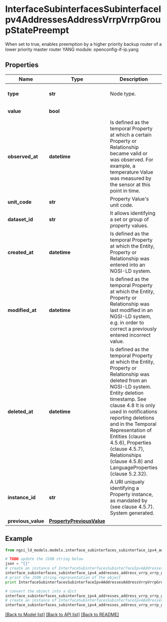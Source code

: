 # InterfaceSubinterfacesSubinterfaceIpv4AddressesAddressVrrpVrrpGroupStatePreempt

When set to true, enables preemption by a higher priority backup router of a lower priority master router  YANG module: openconfig-if-ip.yang 

## Properties

Name | Type | Description | Notes
------------ | ------------- | ------------- | -------------
**type** | **str** | Node type.  | [optional] [default to 'Property']
**value** | **bool** |  | [default to True]
**observed_at** | **datetime** | Is defined as the temporal Property at which a certain Property or Relationship became valid or was observed. For example, a temperature Value was measured by the sensor at this point in time.  | [optional] 
**unit_code** | **str** | Property Value&#39;s unit code.  | [optional] 
**dataset_id** | **str** | It allows identifying a set or group of property values.  | [optional] 
**created_at** | **datetime** | Is defined as the temporal Property at which the Entity, Property or Relationship was entered into an NGSI-LD system.  | [optional] [readonly] 
**modified_at** | **datetime** | Is defined as the temporal Property at which the Entity, Property or Relationship was last modified in an NGSI-LD system, e.g. in order to correct a previously entered incorrect value.  | [optional] [readonly] 
**deleted_at** | **datetime** | Is defined as the temporal Property at which the Entity, Property or Relationship was deleted from an NGSI-LD system.  Entity deletion timestamp. See clause 4.8 It is only used in notifications reporting deletions and in the Temporal Representation of Entities (clause 4.5.6), Properties (clause 4.5.7), Relationships (clause 4.5.8) and LanguageProperties (clause 5.2.32).  | [optional] [readonly] 
**instance_id** | **str** | A URI uniquely identifying a Property instance, as mandated by (see clause 4.5.7). System generated.  | [optional] [readonly] 
**previous_value** | [**PropertyPreviousValue**](PropertyPreviousValue.md) |  | [optional] 

## Example

```python
from ngsi_ld_models.models.interface_subinterfaces_subinterface_ipv4_addresses_address_vrrp_vrrp_group_state_preempt import InterfaceSubinterfacesSubinterfaceIpv4AddressesAddressVrrpVrrpGroupStatePreempt

# TODO update the JSON string below
json = "{}"
# create an instance of InterfaceSubinterfacesSubinterfaceIpv4AddressesAddressVrrpVrrpGroupStatePreempt from a JSON string
interface_subinterfaces_subinterface_ipv4_addresses_address_vrrp_vrrp_group_state_preempt_instance = InterfaceSubinterfacesSubinterfaceIpv4AddressesAddressVrrpVrrpGroupStatePreempt.from_json(json)
# print the JSON string representation of the object
print InterfaceSubinterfacesSubinterfaceIpv4AddressesAddressVrrpVrrpGroupStatePreempt.to_json()

# convert the object into a dict
interface_subinterfaces_subinterface_ipv4_addresses_address_vrrp_vrrp_group_state_preempt_dict = interface_subinterfaces_subinterface_ipv4_addresses_address_vrrp_vrrp_group_state_preempt_instance.to_dict()
# create an instance of InterfaceSubinterfacesSubinterfaceIpv4AddressesAddressVrrpVrrpGroupStatePreempt from a dict
interface_subinterfaces_subinterface_ipv4_addresses_address_vrrp_vrrp_group_state_preempt_form_dict = interface_subinterfaces_subinterface_ipv4_addresses_address_vrrp_vrrp_group_state_preempt.from_dict(interface_subinterfaces_subinterface_ipv4_addresses_address_vrrp_vrrp_group_state_preempt_dict)
```
[[Back to Model list]](../README.md#documentation-for-models) [[Back to API list]](../README.md#documentation-for-api-endpoints) [[Back to README]](../README.md)


